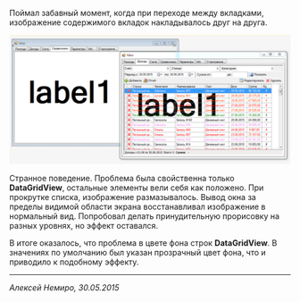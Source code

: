 ﻿Поймал забавный момент, когда при переходе между вкладками, изображение содержимого вкладок накладывалось друг на друга. 

![Снимок](000-001.png)

Странное поведение. 
Проблема была свойственна только **DataGridView**, остальные элементы вели себя как положено. 
При прокрутке списка, изображение размазывалось. 
Вывод окна за пределы видимой области экрана восстанавливал изображение в нормальный вид. 
Попробовал делать принудительную прорисовку на разных уровнях, но эффект оставался.

В итоге оказалось, что проблема в цвете фона строк **DataGridView**. 
В значениях по умолчанию был указан прозрачный цвет фона, что и приводило к подобному эффекту. 
___
_Алексей Немиро, 30.05.2015_
